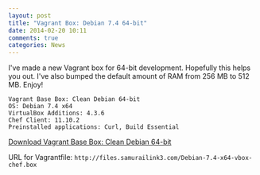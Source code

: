 ```yaml
---
layout: post
title: "Vagrant Box: Debian 7.4 64-bit"
date: 2014-02-20 10:11
comments: true
categories: News
---
```


I've made a new Vagrant box for 64-bit development. Hopefully this helps you out. I've also bumped the default amount of RAM from 256 MB to 512 MB. Enjoy!

    Vagrant Base Box: Clean Debian 64-bit
    OS: Debian 7.4 x64
    VirtualBox Additions: 4.3.6
    Chef Client: 11.10.2
    Preinstalled applications: Curl, Build Essential

[Download Vagrant Base Box: Clean Debian 64-bit](http://files.samurailink3.com/Debian-7.4-x64-vbox-chef.box)

URL for Vagrantfile: `http://files.samurailink3.com/Debian-7.4-x64-vbox-chef.box`

